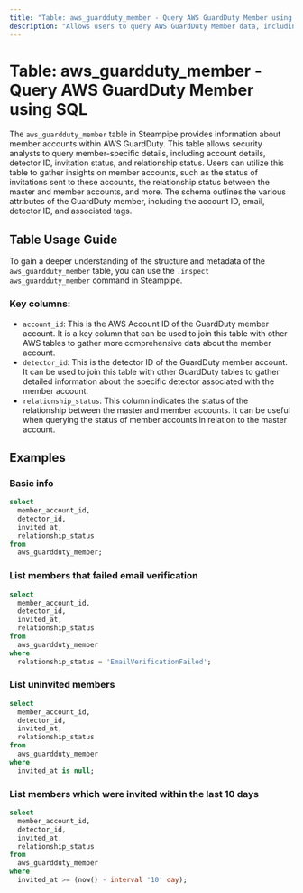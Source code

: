 ```yaml
---
title: "Table: aws_guardduty_member - Query AWS GuardDuty Member using SQL"
description: "Allows users to query AWS GuardDuty Member data, including member account details, detector ID, invitation status, and relationship status."
---
```


# Table: aws_guardduty_member - Query AWS GuardDuty Member using SQL

The `aws_guardduty_member` table in Steampipe provides information about member accounts within AWS GuardDuty. This table allows security analysts to query member-specific details, including account details, detector ID, invitation status, and relationship status. Users can utilize this table to gather insights on member accounts, such as the status of invitations sent to these accounts, the relationship status between the master and member accounts, and more. The schema outlines the various attributes of the GuardDuty member, including the account ID, email, detector ID, and associated tags.

## Table Usage Guide

To gain a deeper understanding of the structure and metadata of the `aws_guardduty_member` table, you can use the `.inspect aws_guardduty_member` command in Steampipe.

### Key columns:

- `account_id`: This is the AWS Account ID of the GuardDuty member account. It is a key column that can be used to join this table with other AWS tables to gather more comprehensive data about the member account.
- `detector_id`: This is the detector ID of the GuardDuty member account. It can be used to join this table with other GuardDuty tables to gather detailed information about the specific detector associated with the member account.
- `relationship_status`: This column indicates the status of the relationship between the master and member accounts. It can be useful when querying the status of member accounts in relation to the master account.

## Examples

### Basic info

```sql
select
  member_account_id,
  detector_id,
  invited_at,
  relationship_status
from
  aws_guardduty_member;
```

### List members that failed email verification

```sql
select
  member_account_id,
  detector_id,
  invited_at,
  relationship_status
from
  aws_guardduty_member
where
  relationship_status = 'EmailVerificationFailed';
```

### List uninvited members

```sql
select
  member_account_id,
  detector_id,
  invited_at,
  relationship_status
from
  aws_guardduty_member
where
  invited_at is null;
```

### List members which were invited within the last 10 days

```sql
select
  member_account_id,
  detector_id,
  invited_at,
  relationship_status
from
  aws_guardduty_member
where
  invited_at >= (now() - interval '10' day);
```
